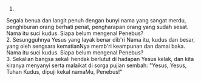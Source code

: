 1.
Segala benua dan langit penuh
dengan bunyi nama yang sangat merdu,
penghiburan orang berhati penat,
pengharapan orang yang sudah sesat.
Nama itu suci kudus.
Siapa belum mengenal Penebus?
<br>
2.
Sesungguhnya Yesus yang layak benar
dib'ri Nama itu, kudus dan besar,
yang oleh sengsara kematianNya
memb'ri keampunan dan damai baka.
Nama itu suci kudus.
Siapa belum mengenal Penebus?
<br>
3.
Sekalian bangsa sekali hendak
berlutut di hadapan Yesus kelak,
dan kita kiranya menyanyi serta
malaikat di sorga pujian sembah:
"Yesus, Yesus, Tuhan Kudus,
dipuji kekal namaMu, Penebus!"